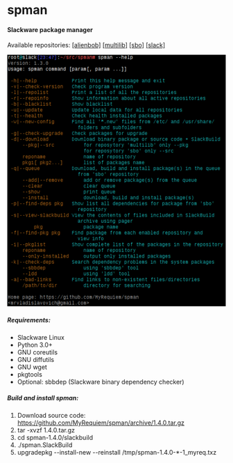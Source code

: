 # spman
#### Slackware package manager

Available repositories:
[[alienbob]](http://taper.alienbase.nl/mirrors/people/alien/sbrepos/)
 [[multilib]](http://www.slackware.com/~alien/multilib/)
 [[sbo]](http://slackbuilds.org/slackbuilds/)
 [[slack]](http://ftp.osuosl.org/.2/slackware/)


![help](https://github.com/MyRequiem/spman/raw/master/imgs/help.png)


##### Requirements:
* Slackware Linux
* Python 3.0+
* GNU coreutils
* GNU diffutils
* GNU wget
* pkgtools
* Optional: sbbdep (Slackware binary dependency checker)

##### Build and install spman:
1) Download source code: https://github.com/MyRequiem/spman/archive/1.4.0.tar.gz
2) tar -xvzf 1.4.0.tar.gz
3) cd spman-1.4.0/slackbuild
4) ./spman.SlackBuild
5) upgradepkg --install-new --reinstall /tmp/spman-1.4.0-*-1_myreq.txz

